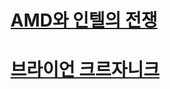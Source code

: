 # [AMD와 인텔의 전쟁](https://www.youtube.com/watch?v=6dp4E5HIpRU&list=PLJPjg3It2DXQUdlAocHh5FASozqwtJavv&index=106)


# [브라이언 크르자니크](https://www.youtube.com/watch?v=7Gm6XX_HbWE&feature=youtu.be)

